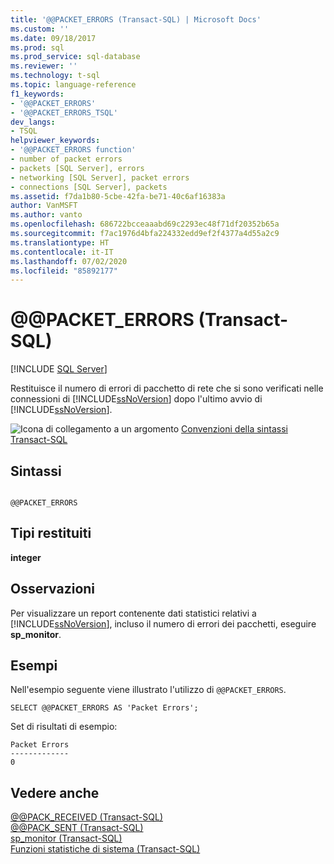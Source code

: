 ```yaml
---
title: '@@PACKET_ERRORS (Transact-SQL) | Microsoft Docs'
ms.custom: ''
ms.date: 09/18/2017
ms.prod: sql
ms.prod_service: sql-database
ms.reviewer: ''
ms.technology: t-sql
ms.topic: language-reference
f1_keywords:
- '@@PACKET_ERRORS'
- '@@PACKET_ERRORS_TSQL'
dev_langs:
- TSQL
helpviewer_keywords:
- '@@PACKET_ERRORS function'
- number of packet errors
- packets [SQL Server], errors
- networking [SQL Server], packet errors
- connections [SQL Server], packets
ms.assetid: f7da1b80-5cbe-42fa-be71-40c6af16383a
author: VanMSFT
ms.author: vanto
ms.openlocfilehash: 686722bcceaaabd69c2293ec48f71df20352b65a
ms.sourcegitcommit: f7ac1976d4bfa224332edd9ef2f4377a4d55a2c9
ms.translationtype: HT
ms.contentlocale: it-IT
ms.lasthandoff: 07/02/2020
ms.locfileid: "85892177"
---
```

# <a name="x40x40packet_errors-transact-sql"></a>&#x40;&#x40;PACKET_ERRORS (Transact-SQL)
[!INCLUDE [SQL Server](../../includes/applies-to-version/sqlserver.md)]

  Restituisce il numero di errori di pacchetto di rete che si sono verificati nelle connessioni di [!INCLUDE[ssNoVersion](../../includes/ssnoversion-md.md)] dopo l'ultimo avvio di [!INCLUDE[ssNoVersion](../../includes/ssnoversion-md.md)].  
  
 ![Icona di collegamento a un argomento](../../database-engine/configure-windows/media/topic-link.gif "Icona di collegamento a un argomento") [Convenzioni della sintassi Transact-SQL](../../t-sql/language-elements/transact-sql-syntax-conventions-transact-sql.md)  
  
## <a name="syntax"></a>Sintassi  
  
```  
  
@@PACKET_ERRORS  
```  
  
## <a name="return-types"></a>Tipi restituiti  
 **integer**  
  
## <a name="remarks"></a>Osservazioni  
 Per visualizzare un report contenente dati statistici relativi a [!INCLUDE[ssNoVersion](../../includes/ssnoversion-md.md)], incluso il numero di errori dei pacchetti, eseguire **sp_monitor**.  
  
## <a name="examples"></a>Esempi  
 Nell'esempio seguente viene illustrato l'utilizzo di `@@PACKET_ERRORS`.  
  
```  
SELECT @@PACKET_ERRORS AS 'Packet Errors';  
```  
  
 Set di risultati di esempio:  
  
```  
Packet Errors  
-------------  
0  
```  
  
## <a name="see-also"></a>Vedere anche  
 [@@PACK_RECEIVED &#40;Transact-SQL&#41;](../../t-sql/functions/pack-received-transact-sql.md)   
 [@@PACK_SENT &#40;Transact-SQL&#41;](../../t-sql/functions/pack-sent-transact-sql.md)   
 [sp_monitor &#40;Transact-SQL&#41;](../../relational-databases/system-stored-procedures/sp-monitor-transact-sql.md)   
 [Funzioni statistiche di sistema &#40;Transact-SQL&#41;](../../t-sql/functions/system-statistical-functions-transact-sql.md)  
  
  

